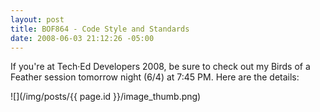 ```yaml
---
layout: post
title: BOF864 - Code Style and Standards
date: 2008-06-03 21:12:26 -05:00
---
```


If you're at Tech·Ed Developers 2008, be sure to check out my Birds of a Feather session tomorrow night (6/4) at 7:45 PM. Here are the details:

![](/img/posts/{{ page.id }}/image_thumb.png)

